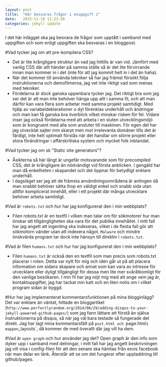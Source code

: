 ```yaml
---
layout: post
title:  "Här besvaras frågor i exuppgift 1"
date:   2015-11-10 11:21:56
categories: jekyll update
---
```

I det här inlägget ska jag besvara de frågor som upptått i samband med uppgiften och som enligt uppgiften ska besvaras i en bloggpost.

#Vad tycker jag om att pre-kompilera CSS?
* Det är lite krångligare struktur än vad jag hittills är van vid.
Jämfört med vanlig CSS där allt händer på samma ställe så är det lite förvirrande innan man kommer in i det (inte för att jag kommit helt in i det än haha).
* När det kommer till använda tekniker så har jag främst försökt följa instruktionerna och demofilmerna,
jag vet inte riktigt vad som menas med tekniker.
* Fördelarna är dock ganska uppenbara tycker jag.
Det riktigt bra som jag ser det är att man inte behöver hänga upp allt i samma fil, och att man därför kan vara flera som arbetar med samma projekt samtidigt.
Med hjälp av variabeldeklarationer o dyl förenklas underhåll och ändringar och man kan få ganska bra överblick vilket minskar risken för fel.
Vidare inser jag också fördelarna med att arbeta i en sluten utvecklingsmiljö som är kongruent med alla som ansluter till maskinen. För egen del har jag utvecklat sajter mm skarpt men mot
irrelevanta domäner tills det är färdigt, inte helt optimalt förstås när det handlar om större projekt eller stora förändringar i affärskritiska system och mycket folk inblandat.

#Vad tycker jag om sk "Static site generators"?
* Åsikterna så här långt är ungefär motsvarande som för precompiled CSS, det är krångligare än nödvändigt vid första anblicken.
I gengäld har man då enkelheten i skapandet och det öppnar för betydligt enklare underhåll.
* I dagsläget ser jag att de främsta användningsområdena är antingen då man snabbt behöver sätta ihop en väldigt enkel och snabb sida utan alltför komplicerat innehåll,
 eller i ett projekt där många utvecklare behöver arbeta samtidigt.

#Vad är `robots.txt` och hur har jag konfigurerat den i min webbplats?
* Filen robots.txt är en textfil i vilken man talar om för sökmotorer hur man önskar att tillgängligheten ska vara för det publika innehållet.
I mitt fall har jag angett att ingenting ska indexeras, vilket i de flesta fall gör att sökmotorn vänder utan att indexera något. `Malware` och mindre önskvärda program tar dock inte hänsyn till direktiv i `robots.txt`.

#Vad är filen `humans.txt` och hur har jag konfigurerat den i min webbplats?
* Filen `humans.txt` är också den en textfil som man precis som robots.txt placerar i roten. Detta var nytt för mig och idén går ut på att placera information om
sidans skapare och annat som kan vara av intresse för utvecklare eller dyligt tillgängligt för dessa men lite mer svåråtkomligt för den vanliga besökaren.
I min fil har jag nöjt mig med att ange vem jag är, kontaktuppgifter, jag har tackat min katt och en liten notis om i vilket program sidan är byggd.

#Hur har jag implementerat kommentarsfunktionen på mina blogginlägg?
Det var enklare än väntat, hittade en bloggartikel (`http://www.perfectlyrandom.org/2014/06/29/adding-disqus-to-your-jekyll-powered-github-pages/`)
som jag fann lättare att förstå än själva instruktionerna på disqus, så när jag väl bara testade så fungerade det direkt.
Jag har lagt mina kommentarsfält på `post.html och `page.html` i mappen `_layouts`, då kommer de med överallt där jag vill ha dem.

#Vad är `open graph` och hur använder jag det?
Open graph är den info som dyker upp i samband med delningar, i mitt fall har jag angett beskrivningen jag vill visa i config-filen för att den senare ska hämtas från exvis facebook när man delar en länk.
Återstår att se om det fungerar efter uppladdning till github/pages.


